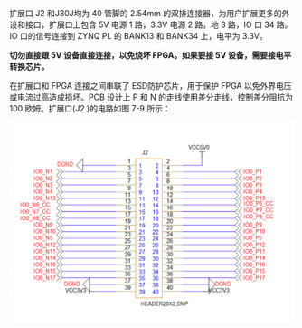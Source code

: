 

扩展口 J2 和J30J均为 40 管脚的 2.54mm 的双排连接器，为用户扩展更多的外设和接口，扩展口上包含 5V 电源 1 路，3.3V 电源 2 路，地 3 路，IO 口 34 路。IO 口的信号连接到 ZYNQ PL 的 BANK13 和 BANK34 上，电平为 3.3V。

**切勿直接跟 5V 设备直接连接，以免烧坏 FPGA。如果要接 5V 设备，需要接电平转换芯片。**

在扩展口和 FPGA 连接之间串联了 ESD防护芯片，用于保护 FPGA 以免外界电压或电流过高造成损坏。PCB 设计上 P 和 N 的走线使用差分走线，控制差分阻抗为 100 欧姆。扩展口(J2 )的电路如图 7-9 所示：

![image-20240403153915506](image/image-20240403153915506.png)